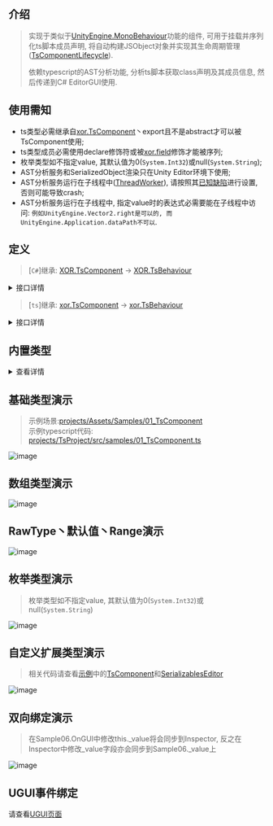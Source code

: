## 介绍
> 实现于类似于[UnityEngine.MonoBehaviour](https://docs.unity3d.com/ScriptReference/MonoBehaviour.html)功能的组件, 可用于挂载并序列化ts脚本成员声明, 将自动构建JSObject对象并实现其生命周期管理([TsComponentLifecycle](../projects/Assets/XOR/Runtime/Src/Components/Lifecycle/TsComponentLifecycle.cs)).
>
> 依赖typescript的AST分析功能, 分析ts脚本获取class声明及其成员信息, 然后传递到C# EditorGUI使用.

## 使用需知
- ts类型必需继承自[xor.TsComponent](../projects/TsEditorProject/src/xor/components/component.ts)丶export且不是abstract才可以被TsComponent使用;
- ts类型成员必需使用declare修饰符或被[xor.field](../projects/TsEditorProject/src/xor/components/component.ts#87)修饰才能被序列;
- 枚举类型如不指定value, 其默认值为0(`System.Int32`)或null(`System.String`);
- AST分析服务和SerializedObject渲染只在Unity Editor环境下使用;
- AST分析服务运行在子线程中([ThreadWorker](./ThreadWorker.md)), 请按照其[已知缺陷](./ThreadWorker.md#已知缺陷)进行设置, 否则可能导致crash;
- AST分析服务运行在子线程中, 指定value时的表达式必需要能在子线程中访问: `例如UnityEngine.Vector2.right是可以的, 而UnityEngine.Application.dataPath不可以`.

## 定义
> [`C#`]继承: [XOR.TsComponent](../projects/Assets/XOR/Runtime/Src/Components/TsComponent.cs) →  [XOR.TsBehaviour](./TsBehaviour.md)  

<details>
<summary>接口详情</summary>

| 成员  | 描述  |
| ------------ | ------------ |
| `Puerts.JSObject JSObject{ get; }`   |  其创建的[Puerts.JSObject](./???)对象 |

| 方法  | 描述  |
| ------------ | ------------ |
| `static void Register(Puerts.JsEnv)`   |  注册TsCompoent使用的Puerts.JsEnv实例 |
| `static void Unregister()`   |  移除已注册的Puerts.JsEnv实例 |
| `static void GC()`   |  回收未正常释放的XOR.TsComponent对象(`例如使用Object.DestroyImmediate时, OnDestroy不会被正常调用`) |
| `static void PrintStatus()`   |  打印所有实例状态(先执行一次GC) |
| `XOR.Serializables.ResultPair[] GetProperties()`   |  获取所有序列化成员 |
| `void SetProperty(string, object)`  | (EditorOnly)设置键值  |
| `void SetPropertyListener(Action<string, object>)` | (EditorOnly)设置键值更新回调 |
</details>

> [`ts`]继承: [xor.TsComponent](../projects/TsEditorProject/src/xor/components/component.ts) →  [xor.TsBehaviour](./TsBehaviour.md)  

<details>
<summary>接口详情</summary>

| 装饰器  | 描述  |
| ------------ | ------------ |
| `@xor.guid(string): ClassDecorator`   |  定义组件guid(⚠⚠⚠此语句应由xor生成和管理, 与class声明绑定, 用户不应该手动创建丶修改) |
| `@xor.route(string): ClassDecorator`   |  定义组件路由(唯一值), 后续可使用此值获取j组件实例(相比较guid更符合人类阅读和记忆的习惯) |
| `@xor.field({...}): PropertyDecorator`   |  定义序列化字段详情, 可设置RawType丶默认值丶Range(仅限number) |

</details>


## 内置类型
<details>
<summary>查看详情</summary>

|  类型   | 基础 | 数组|
| ------- | --- | --- |
| string  | √   | √   |
| number  | √   | √   |
| boolean | √   | √   |
| bigint  | √   | √   |
| UnityEngine.Vector2  | √   | √   |
| UnityEngine.Vector3  | √   | √   |
| UnityEngine.Object及其子类型  | √   | √   |

> 其他类型请参照[自定义类型](./TsComponent.md#自定义扩展类型演示)
</details>

## 基础类型演示
> 示例场景:[projects/Assets/Samples/01_TsComponent](../projects/Assets/Samples/01_TsComponent)  
> 示例typescript代码: [projects/TsProject/src/samples/01_TsComponent.ts](../projects/TsProject/src/samples/01_TsComponent.ts)  

![image](https://user-images.githubusercontent.com/45587825/216535611-dddbc03e-d9d8-4f92-9b75-edb6a435b9f6.png)

## 数组类型演示
![image](https://user-images.githubusercontent.com/45587825/216535825-af29587e-ded5-43ba-bfdb-08d8f7ce67da.png)

## RawType丶默认值丶Range演示
![image](https://user-images.githubusercontent.com/45587825/216536133-24f36803-9318-4786-8ad9-7ec63280a2b4.png)

## 枚举类型演示
 > 枚举类型如不指定value, 其默认值为0(`System.Int32`)或null(`System.String`)

![image](https://user-images.githubusercontent.com/45587825/216808157-d8eaeee8-bcf9-410f-895f-c20ecf04901d.png)

## 自定义扩展类型演示
> 相关代码请查看[示例](../projects/Assets/Samples/01_TsComponent/CustomTypes)中的[TsComponent](../projects/Assets/Samples/01_TsComponent/CustomTypes/Runtime/TsComponent.cs)和[SerializablesEditor](../projects/Assets/Samples/01_TsComponent/CustomTypes/Editor/SerializablesEditor.cs)

![image](https://user-images.githubusercontent.com/45587825/216751394-12e34267-cee4-40ed-9269-8efa5e10320a.png)

## 双向绑定演示
> 在Sample06.OnGUI中修改this._value将会同步到Inspector, 反之在Inspector中修改_value字段亦会同步到Sample06._value上

![image](https://user-images.githubusercontent.com/45587825/216810151-6f5d8d6d-c51e-49b3-a976-92d167202d82.png)

## UGUI事件绑定
 请查看[UGUI页面](./TsComponentBindUGUIEvents.md)
